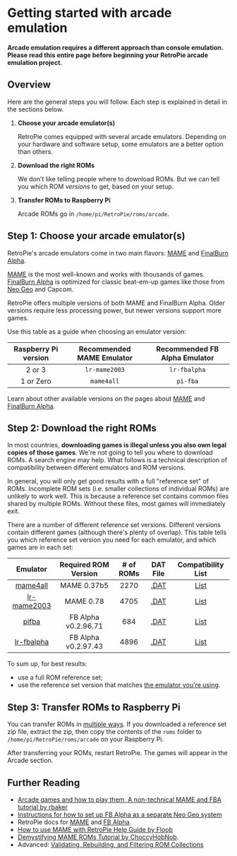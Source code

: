 # Getting started with arcade emulation

**Arcade emulation requires a different approach than console emulation. Please read this entire page before beginning your RetroPie arcade emulation project.**

## Overview

Here are the general steps you will follow. Each step is explained in detail in the sections below.

1. **Choose your arcade emulator(s)**

    RetroPie comes equipped with several arcade emulators. Depending on your hardware and software setup, some emulators are a better option than others.

2. **Download the right ROMs**

    We don't like telling people where to download ROMs. But we can tell you which ROM _versions_ to get, based on your setup.

3. **Transfer ROMs to Raspberry Pi**

    Arcade ROMs go in `/home/pi/RetroPie/roms/arcade`.

## Step 1: Choose your arcade emulator(s)

RetroPie's arcade emulators come in two main flavors: [MAME](MAME) and [FinalBurn Alpha](FinalBurn-Alpha).

[MAME](MAME) is the most well-known and works with thousands of games. [FinalBurn Alpha](FinalBurn-Alpha) is optimized for classic beat-em-up games like those from [Neo Geo](Neo-Geo) and Capcom.

RetroPie offers multiple versions of both MAME and FinalBurn Alpha. Older versions require less processing power, but newer versions support more games.

Use this table as a guide when choosing an emulator version:

| Raspberry Pi version | Recommended MAME Emulator| Recommended FB Alpha Emulator|
| :---: | :---: | :---: |
|2 or 3| `lr-mame2003` | `lr-fbalpha`|
|1 or Zero| `mame4all` | `pi-fba`|

Learn about other available versions on the pages about [MAME](MAME) and [FinalBurn Alpha](FinalBurn-Alpha).

## Step 2: Download the right ROMs

In most countries, **downloading games is illegal unless you also own legal copies of those games**. We're not going to tell you where to download ROMs. A search engine may help. What follows is a technical description of compatibility between different emulators and ROM versions.

In general, you will only get good results with a full "reference set" of ROMs. Incomplete ROM sets (i.e. smaller collections of individual ROMs) are unlikely to work well. This is because a reference set contains common files shared by multiple ROMs. Without these files, most games will immediately exit.

There are a number of different reference set versions. Different versions contain different games (although there's plenty of overlap). This table tells you which reference set version you need for each emulator, and which games are in each set:

| Emulator | Required ROM Version | # of ROMs | DAT File | Compatibility List |
| :---: | :---: | :---: | :---: | :---: |
| [mame4all](MAME) | MAME 0.37b5 | 2270 | [.DAT](https://drive.google.com/file/d/0B2TMeZ6iEFvHVUNfWHpUZk82bkk/view?usp=sharing)| [List](https://docs.google.com/spreadsheets/d/1SHspjyHavY9-PKbO2swDr52BS2Wl_mB_Vjx2Z1SXiD8/edit) |
| [lr-mame2003](MAME) | MAME 0.78 | 4705 | [.DAT](https://drive.google.com/file/d/0B2TMeZ6iEFvHTkc2TXZOOFhCRzQ/view?usp=sharing)| [List](https://docs.google.com/spreadsheets/d/1LP1MELCvcxu7TfiowF_0ZuvRVEMqlfQyTVetnOJvuJc/edit?usp=sharing) |
| [pifba](FinalBurn-Alpha) | FB Alpha v0.2.96.71 | 684 | [.DAT](https://drive.google.com/file/d/0B2TMeZ6iEFvHaHUta2dQYk1HTGM/view?usp=sharing)| [List](https://docs.google.com/spreadsheets/d/1OZioLrz16ptaNbjQUDP5hhVzQDTOTn9Nz46Hbj3-06k/edit?usp=sharing) |
| [lr-fbalpha](FinalBurn-Alpha) | FB Alpha v0.2.97.43 | 4896 | [.DAT](https://github.com/libretro/fbalpha/raw/master/dats/FB%20Alpha%20v0.2.97.42%20(ClrMame%20Pro%20XML).dat.zip)| [List](https://docs.google.com/spreadsheets/d/1GaqIIoiWbzKHwZ52S2xCSDQXILo81Ls1mHK6czKGAtM/edit?usp=sharing) |

To sum up, for best results:

* use a full ROM reference set;
* use the reference set version that matches [the emulator you're using](#step-1-choose-your-arcade-emulators).

## Step 3: Transfer ROMs to Raspberry Pi

You can transfer ROMs in [multiple ways](Transferring-Roms). If you downloaded a reference set zip file, extract the zip, then copy the contents of the `roms` folder to `/home/pi/RetroPie/roms/arcade` on your Raspberry Pi. 

After transferring your ROMs, restart RetroPie. The games will appear in the Arcade section.

## Further Reading

- [Arcade games and how to play them, A non-technical MAME and FBA tutorial by rbaker](https://retropie.org.uk/forum/topic/7247/guide-arcade-games-and-how-to-play-them-a-non-technical-mame-fba-tutorial)
- [Instructions for how to set up FB Alpha as a separate Neo Geo system](Neo-Geo)
- RetroPie docs for [MAME](Mame) and [FB Alpha](FinalBurn-Alpha).
- [How to use MAME with RetroPie Help Guide by Floob](https://retropie.org.uk/forum/topic/2859/how-to-use-mame-with-retropie-help-guide)
- [Demystifying MAME ROMs Tutorial by ChoccyHobNob](http://choccyhobnob.com/tutorials/demystifying-mame-roms/).
- Advanced: [Validating, Rebuilding, and Filtering ROM Collections](Validating,-Rebuilding,-and-Filtering-ROM-Collections)
